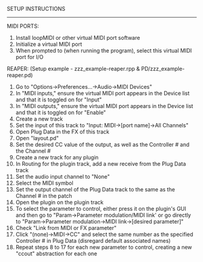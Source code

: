 SETUP INSTRUCTIONS
******************

MIDI PORTS:
1. Install loopMIDI or other virtual MIDI port software
2. Initialize a virtual MIDI port
3. When prompted to (when running the program), select this virtual MIDI port for I/O

REAPER:
(Setup example - zzz_example-reaper.rpp & PD/zzz_example-reaper.pd)
1. Go to "Options->Preferences...->Audio->MIDI Devices"
2. In "MIDI inputs," ensure the virtual MIDI port appears in the Device list and that it is toggled on for "Input"
3. In "MIDI outputs," ensure the virtual MIDI port appears in the Device list and that it is toggled on for "Enable"
4. Create a new track
5. Set the input of this track to "Input: MIDI->[port name]->All Channels"
6. Open Plug Data in the FX of this track
7. Open "layout.pd"
8. Set the desired CC value of the output, as well as the Controller # and the Channel #
9. Create a new track for any plugin
10. In Routing for the plugin track, add a new receive from the Plug Data track
11. Set the audio input channel to "None"
12. Select the MIDI symbol
13. Set the output channel of the Plug Data track to the same as the Channel # in the patch
14. Open the plugin on the plugin track
15. To select the parameter to control, either press it on the plugin's GUI and then go to "Param->Parameter modulation/MIDI link'
    or go directly to "Param->Parameter modulation->MIDI link->[desired parameter]"
16. Check "Link from MIDI or FX parameter"
17. Click "(none)->MIDI->CC" and select the same number as the specified Controller # in Plug Data (disregard default associated names)
18. Repeat steps 8 to 17 for each new parameter to control, creating a new "ccout" abstraction for each one
